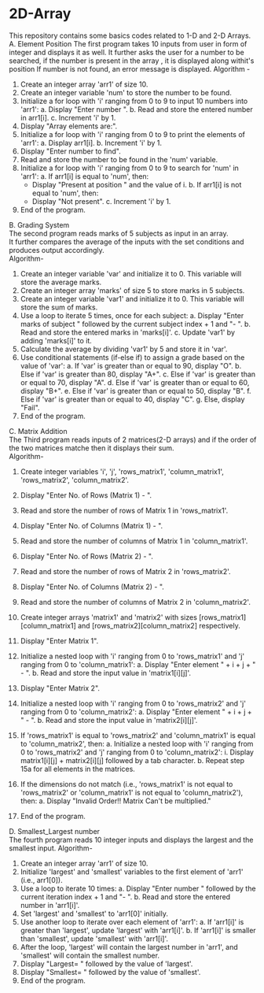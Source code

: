 # 2D-Array
This repository contains some basics codes related to 1-D and 2-D Arrays.                                                                                                                                          
A. Element Position
The first program takes 10 inputs from user in form of integer and displays it as well. 
It further asks the user for a number to be searched, if the number is present in the array , it is displayed along withit's position
If number is not found, an error message is displayed.
Algorithm - 
1. Create an integer array 'arr1' of size 10.
2. Create an integer variable 'num' to store the number to be found.
3. Initialize a for loop with 'i' ranging from 0 to 9 to input 10 numbers into 'arr1':
   a. Display "Enter number ".
   b. Read and store the entered number in arr1[i].
   c. Increment 'i' by 1.
5. Display "Array elements are:".
6. Initialize a for loop with 'i' ranging from 0 to 9 to print the elements of 'arr1':
   a. Display arr1[i].
   b. Increment 'i' by 1.
7. Display "Enter number to find".
8. Read and store the number to be found in the 'num' variable.
9. Initialize a for loop with 'i' ranging from 0 to 9 to search for 'num' in 'arr1':
   a. If arr1[i] is equal to 'num', then:
      - Display "Present at position " and the value of i.
   b. If arr1[i] is not equal to 'num', then:
      - Display "Not present".
   c. Increment 'i' by 1.
10. End of the program.


                                                                                                                                                                                                                                                                                                                                    
B. Grading System                                                                                                                                                  
The second program reads marks of 5 subjects as input in an array.                                                                                                
It further compares the average of the inputs with the set conditions and produces output accordingly.                                                            
Algorithm-                                                                                                                                                       
1. Create an integer variable 'var' and initialize it to 0. This variable will store the average marks.
2. Create an integer array 'marks' of size 5 to store marks in 5 subjects.
3. Create an integer variable 'var1' and initialize it to 0. This variable will store the sum of marks.
4. Use a loop to iterate 5 times, once for each subject:
   a. Display "Enter marks of subject " followed by the current subject index + 1 and "- ".
   b. Read and store the entered marks in 'marks[i]'.
   c. Update 'var1' by adding 'marks[i]' to it.
5. Calculate the average by dividing 'var1' by 5 and store it in 'var'.
6. Use conditional statements (if-else if) to assign a grade based on the value of 'var':
   a. If 'var' is greater than or equal to 90, display "O".
   b. Else if 'var' is greater than 80, display "A+".
   c. Else if 'var' is greater than or equal to 70, display "A".
   d. Else if 'var' is greater than or equal to 60, display "B+".
   e. Else if 'var' is greater than or equal to 50, display "B".
   f. Else if 'var' is greater than or equal to 40, display "C".
   g. Else, display "Fail".
7. End of the program.                                                                                                                                            
                                                                                                                                                               
                                                                                                                                                                                                                                                                                                                                                                                                                                                                                                  
C. Matrix Addition                                                                                                                                                 
The Third program reads inputs of 2 matrices(2-D arrays) and if the order of the two matrices matche then it displays their sum.                                  
Algorithm-                                                                                                                                                        
1. Create integer variables 'i', 'j', 'rows_matrix1', 'column_matrix1', 'rows_matrix2', 'column_matrix2'.
2. Display "Enter No. of Rows (Matrix 1) - ".
3. Read and store the number of rows of Matrix 1 in 'rows_matrix1'.
4. Display "Enter No. of Columns (Matrix 1) - ".
5. Read and store the number of columns of Matrix 1 in 'column_matrix1'.
6. Display "Enter No. of Rows (Matrix 2) - ".
7. Read and store the number of rows of Matrix 2 in 'rows_matrix2'.
8. Display "Enter No. of Columns (Matrix 2) - ".
9. Read and store the number of columns of Matrix 2 in 'column_matrix2'.
10. Create integer arrays 'matrix1' and 'matrix2' with sizes [rows_matrix1][column_matrix1] and [rows_matrix2][column_matrix2] respectively.
11. Display "Enter Matrix 1".
12. Initialize a nested loop with 'i' ranging from 0 to 'rows_matrix1' and 'j' ranging from 0 to 'column_matrix1':
    a. Display "Enter element " + i + j + " - ".
    b. Read and store the input value in 'matrix1[i][j]'.
13. Display "Enter Matrix 2".
14. Initialize a nested loop with 'i' ranging from 0 to 'rows_matrix2' and 'j' ranging from 0 to 'column_matrix2':
    a. Display "Enter element " + i + j + " - ".
    b. Read and store the input value in 'matrix2[i][j]'.
15. If 'rows_matrix1' is equal to 'rows_matrix2' and 'column_matrix1' is equal to 'column_matrix2', then:
    a. Initialize a nested loop with 'i' ranging from 0 to 'rows_matrix2' and 'j' ranging from 0 to 'column_matrix2':
        i. Display matrix1[i][j] + matrix2[i][j] followed by a tab character.
    b. Repeat step 15a for all elements in the matrices.
16. If the dimensions do not match (i.e., 'rows_matrix1' is not equal to 'rows_matrix2' or 'column_matrix1' is not equal to 'column_matrix2'), then:
    a. Display "Invalid Order!! Matrix Can't be multiplied."

17. End of the program.
                                                                                                                                                                  
                                                                                                                                                                  
                                                                                                                                                                                                                                                                                                                                                                                                                                                                                                      
                                                                                                                                                                  
D. Smallest_Largest number                                                                                                                                         
The fourth program reads 10 integer inputs and displays the largest and the smallest input.
Algorithm-
1. Create an integer array 'arr1' of size 10.
2. Initialize 'largest' and 'smallest' variables to the first element of 'arr1' (i.e., arr1[0]).
3. Use a loop to iterate 10 times:
   a. Display "Enter number " followed by the current iteration index + 1 and "- ".
   b. Read and store the entered number in 'arr1[i]'.
4. Set 'largest' and 'smallest' to 'arr1[0]' initially.
5. Use another loop to iterate over each element of 'arr1':
   a. If 'arr1[i]' is greater than 'largest', update 'largest' with 'arr1[i]'.
   b. If 'arr1[i]' is smaller than 'smallest', update 'smallest' with 'arr1[i]'.
6. After the loop, 'largest' will contain the largest number in 'arr1', and 'smallest' will contain the smallest number.
7. Display "Largest= " followed by the value of 'largest'.
8. Display "Smallest= " followed by the value of 'smallest'.
9. End of the program.



